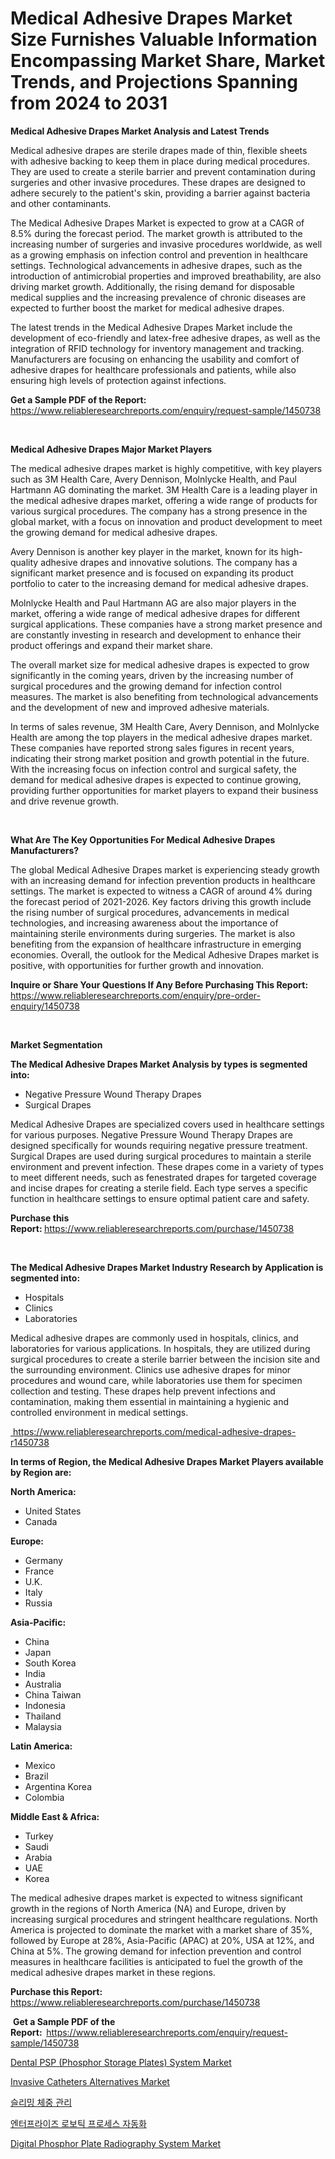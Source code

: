 <p><h1>Medical Adhesive Drapes Market Size Furnishes Valuable Information Encompassing Market Share, Market Trends, and Projections Spanning from 2024 to 2031</h1></p><p><strong>Medical Adhesive Drapes Market Analysis and Latest Trends</strong></p>
<p><p>Medical adhesive drapes are sterile drapes made of thin, flexible sheets with adhesive backing to keep them in place during medical procedures. They are used to create a sterile barrier and prevent contamination during surgeries and other invasive procedures. These drapes are designed to adhere securely to the patient's skin, providing a barrier against bacteria and other contaminants.</p><p>The Medical Adhesive Drapes Market is expected to grow at a CAGR of 8.5% during the forecast period. The market growth is attributed to the increasing number of surgeries and invasive procedures worldwide, as well as a growing emphasis on infection control and prevention in healthcare settings. Technological advancements in adhesive drapes, such as the introduction of antimicrobial properties and improved breathability, are also driving market growth. Additionally, the rising demand for disposable medical supplies and the increasing prevalence of chronic diseases are expected to further boost the market for medical adhesive drapes.</p><p>The latest trends in the Medical Adhesive Drapes Market include the development of eco-friendly and latex-free adhesive drapes, as well as the integration of RFID technology for inventory management and tracking. Manufacturers are focusing on enhancing the usability and comfort of adhesive drapes for healthcare professionals and patients, while also ensuring high levels of protection against infections.</p></p>
<p><strong>Get a Sample PDF of the Report:&nbsp;</strong> <a href="https://www.reliableresearchreports.com/enquiry/request-sample/1450738">https://www.reliableresearchreports.com/enquiry/request-sample/1450738</a></p>
<p>&nbsp;</p>
<p><strong>Medical Adhesive Drapes Major Market Players</strong></p>
<p><p>The medical adhesive drapes market is highly competitive, with key players such as 3M Health Care, Avery Dennison, Molnlycke Health, and Paul Hartmann AG dominating the market. 3M Health Care is a leading player in the medical adhesive drapes market, offering a wide range of products for various surgical procedures. The company has a strong presence in the global market, with a focus on innovation and product development to meet the growing demand for medical adhesive drapes.</p><p>Avery Dennison is another key player in the market, known for its high-quality adhesive drapes and innovative solutions. The company has a significant market presence and is focused on expanding its product portfolio to cater to the increasing demand for medical adhesive drapes.</p><p>Molnlycke Health and Paul Hartmann AG are also major players in the market, offering a wide range of medical adhesive drapes for different surgical applications. These companies have a strong market presence and are constantly investing in research and development to enhance their product offerings and expand their market share.</p><p>The overall market size for medical adhesive drapes is expected to grow significantly in the coming years, driven by the increasing number of surgical procedures and the growing demand for infection control measures. The market is also benefiting from technological advancements and the development of new and improved adhesive materials.</p><p>In terms of sales revenue, 3M Health Care, Avery Dennison, and Molnlycke Health are among the top players in the medical adhesive drapes market. These companies have reported strong sales figures in recent years, indicating their strong market position and growth potential in the future. With the increasing focus on infection control and surgical safety, the demand for medical adhesive drapes is expected to continue growing, providing further opportunities for market players to expand their business and drive revenue growth.</p></p>
<p>&nbsp;</p>
<p><strong>What Are The Key Opportunities For Medical Adhesive Drapes Manufacturers?</strong></p>
<p><p>The global Medical Adhesive Drapes market is experiencing steady growth with an increasing demand for infection prevention products in healthcare settings. The market is expected to witness a CAGR of around 4% during the forecast period of 2021-2026. Key factors driving this growth include the rising number of surgical procedures, advancements in medical technologies, and increasing awareness about the importance of maintaining sterile environments during surgeries. The market is also benefiting from the expansion of healthcare infrastructure in emerging economies. Overall, the outlook for the Medical Adhesive Drapes market is positive, with opportunities for further growth and innovation.</p></p>
<p><strong>Inquire or Share Your Questions If Any Before Purchasing This Report:</strong> <a href="https://www.reliableresearchreports.com/enquiry/pre-order-enquiry/1450738">https://www.reliableresearchreports.com/enquiry/pre-order-enquiry/1450738</a></p>
<p>&nbsp;</p>
<p><strong>Market Segmentation</strong></p>
<p><strong>The Medical Adhesive Drapes Market Analysis by types is segmented into:</strong></p>
<p><ul><li>Negative Pressure Wound Therapy Drapes</li><li>Surgical Drapes</li></ul></p>
<p><p>Medical Adhesive Drapes are specialized covers used in healthcare settings for various purposes. Negative Pressure Wound Therapy Drapes are designed specifically for wounds requiring negative pressure treatment. Surgical Drapes are used during surgical procedures to maintain a sterile environment and prevent infection. These drapes come in a variety of types to meet different needs, such as fenestrated drapes for targeted coverage and incise drapes for creating a sterile field. Each type serves a specific function in healthcare settings to ensure optimal patient care and safety.</p></p>
<p><strong>Purchase this Report:&nbsp;</strong><a href="https://www.reliableresearchreports.com/purchase/1450738">https://www.reliableresearchreports.com/purchase/1450738</a></p>
<p>&nbsp;</p>
<p><strong>The Medical Adhesive Drapes Market Industry Research by Application is segmented into:</strong></p>
<p><ul><li>Hospitals</li><li>Clinics</li><li>Laboratories</li></ul></p>
<p><p>Medical adhesive drapes are commonly used in hospitals, clinics, and laboratories for various applications. In hospitals, they are utilized during surgical procedures to create a sterile barrier between the incision site and the surrounding environment. Clinics use adhesive drapes for minor procedures and wound care, while laboratories use them for specimen collection and testing. These drapes help prevent infections and contamination, making them essential in maintaining a hygienic and controlled environment in medical settings.</p></p>
<p><a href="https://www.reliableresearchreports.com/medical-adhesive-drapes-r1450738">&nbsp;https://www.reliableresearchreports.com/medical-adhesive-drapes-r1450738</a></p>
<p><strong>In terms of Region, the Medical Adhesive Drapes Market Players available by Region are:</strong></p>
<p>
    <p> <strong> North America: </strong>
        <ul>
            <li>United States</li>
            <li>Canada</li>
        </ul>
        </p> 
    <p> <strong> Europe: </strong>
        <ul>
            <li>Germany</li>
            <li>France</li>
            <li>U.K.</li>
            <li>Italy</li>
            <li>Russia</li>
        </ul>
        </p> 
    <p> <strong> Asia-Pacific: </strong>
        <ul>
            <li>China</li>
            <li>Japan</li>
            <li>South Korea</li>
            <li>India</li>
            <li>Australia</li>
            <li>China Taiwan</li>
            <li>Indonesia</li>
            <li>Thailand</li>
            <li>Malaysia</li>
        </ul>
        </p> 
    <p> <strong> Latin America: </strong>
        <ul>
            <li>Mexico</li>
            <li>Brazil</li>
            <li>Argentina Korea</li>
            <li>Colombia</li>
        </ul>
        </p> 
    <p> <strong> Middle East & Africa: </strong>
        <ul>
            <li>Turkey</li>
            <li>Saudi</li>
            <li>Arabia</li>
            <li>UAE</li>
            <li>Korea</li>
        </ul>
    </p>
    </p>
<p><p>The medical adhesive drapes market is expected to witness significant growth in the regions of North America (NA) and Europe, driven by increasing surgical procedures and stringent healthcare regulations. North America is projected to dominate the market with a market share of 35%, followed by Europe at 28%, Asia-Pacific (APAC) at 20%, USA at 12%, and China at 5%. The growing demand for infection prevention and control measures in healthcare facilities is anticipated to fuel the growth of the medical adhesive drapes market in these regions.</p></p>
<p><strong>Purchase this Report: </strong><a href="https://www.reliableresearchreports.com/purchase/1450738">https://www.reliableresearchreports.com/purchase/1450738</a></p>
<p>&nbsp;<strong>Get a Sample PDF of the Report:&nbsp;&nbsp;</strong><a href="https://www.reliableresearchreports.com/enquiry/request-sample/1450738">https://www.reliableresearchreports.com/enquiry/request-sample/1450738</a></p>
<p><strong></strong></p>
<p><p><a href="https://github.com/fiixsa/Market-Research-Report-List-4/blob/main/dental-psp-phosphor-storage-plates-system-market.md">Dental PSP (Phosphor Storage Plates) System Market</a></p><p><a href="https://github.com/DarrenSipes1990/Market-Research-Report-List-2/blob/main/invasive-catheters-alternatives-market.md">Invasive Catheters Alternatives Market</a></p><p><a href="https://github.com/bunxhcci35271755/Market-Research-Report-List-3/blob/main/316138176355.md">슬리밍 체중 관리</a></p><p><a href="https://github.com/mofijurk071/Market-Research-Report-List-2/blob/main/705031876354.md">엔터프라이즈 로보틱 프로세스 자동화</a></p><p><a href="https://github.com/Airanohannonzb68e5pb53oc1/Market-Research-Report-List-3/blob/main/digital-phosphor-plate-radiography-system-market.md">Digital Phosphor Plate Radiography System Market</a></p></p>